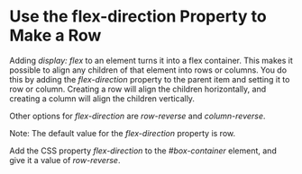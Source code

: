 ﻿# Use the flex-direction Property to Make a Row

Adding *display: flex* to an element turns it into a flex container. 
This makes it possible to align any children of that 
element into rows or columns. You do this by adding the *flex-direction*
property to the parent item and setting it to row or column. 
Creating a row will align the children horizontally, 
and creating a column will align the children vertically.

Other options for *flex-direction* are *row-reverse* and *column-reverse*.

Note: The default value for the *flex-direction* property is row.

Add the CSS property *flex-direction* 
to the *#box-container* element, 
and give it a value of *row-reverse*.

### [](https://github.com/AndriiKot/CSS__Flexbox__FreeCodeCamp/blob/main/__03__Use_the_flex-direction_Property_to_Make_a_Row/imgs/before_and_after.png)

